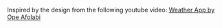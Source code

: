 Inspired by the design from the following youtube video:
[Weather App by Ope Afolabi](https://youtu.be/hIHsDIJUL3A?si=8u5n7hNFLK0NZ6nn)
